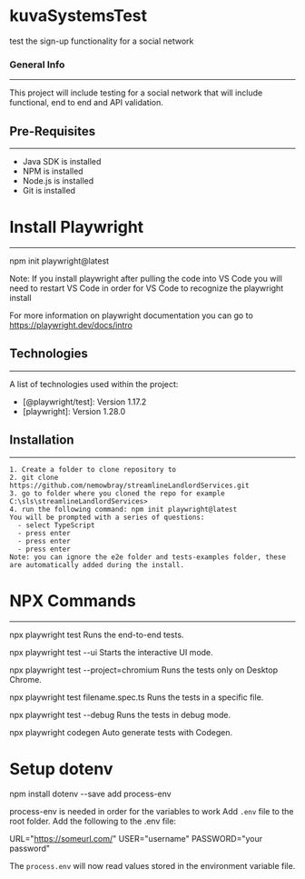 # kuvaSystemsTest
test the sign-up functionality for a social network

### General Info

---

This project will include testing for a social network that will include functional, end to end and API validation.

## Pre-Requisites

---

- Java SDK is installed
- NPM is installed 
- Node.js is installed
- Git is installed 

# Install Playwright

---

npm init playwright@latest

Note: If you install playwright after pulling the code into VS Code you will need to restart VS Code in order for VS Code to recognize the playwright install

For more information on playwright documentation you can go to https://playwright.dev/docs/intro

## Technologies

---

A list of technologies used within the project:

- [@playwright/test]: Version 1.17.2
- [playwright]: Version 1.28.0

## Installation

---

```
1. Create a folder to clone repository to 
2. git clone https://github.com/nemowbray/streamlineLandlordServices.git
3. go to folder where you cloned the repo for example C:\sls\streamlineLandlordServices>
4. run the following command: npm init playwright@latest
You will be prompted with a series of questions:
  - select TypeScript
  - press enter
  - press enter
  - press enter
Note: you can ignore the e2e folder and tests-examples folder, these are automatically added during the install.
```
# NPX Commands

---

npx playwright test
    Runs the end-to-end tests.

  npx playwright test --ui
    Starts the interactive UI mode.

  npx playwright test --project=chromium
    Runs the tests only on Desktop Chrome.

  npx playwright test filename.spec.ts
    Runs the tests in a specific file.

  npx playwright test --debug
    Runs the tests in debug mode.

  npx playwright codegen
    Auto generate tests with Codegen.
    
# Setup dotenv

npm install dotenv --save add process-env

process-env is needed in order for the variables to work
Add `.env` file to the root folder.
Add the following to the .env file:

URL="https://someurl.com/"
USER="username"
PASSWORD="your password"

The `process.env` will now read values stored in the environment variable file.

